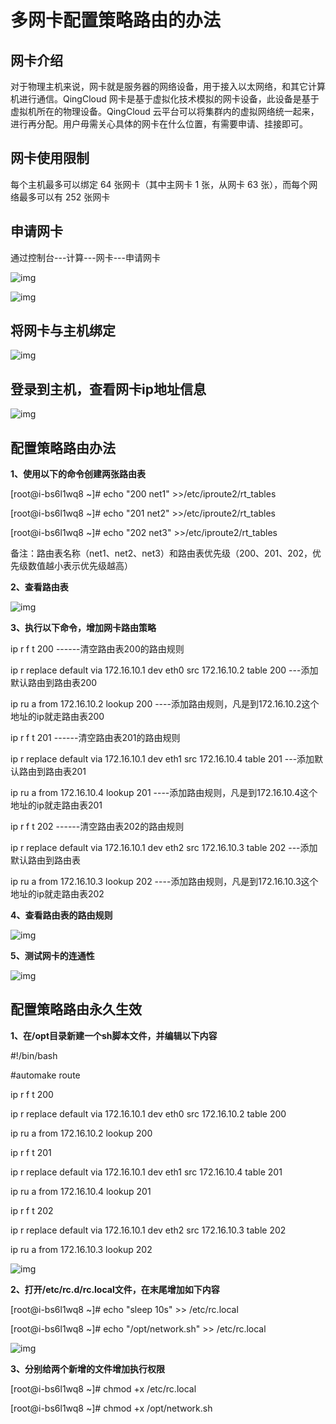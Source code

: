 ---
---

# 多网卡配置策略路由的办法

## 网卡介绍

对于物理主机来说，网卡就是服务器的网络设备，用于接入以太网络，和其它计算机进行通信。QingCloud 网卡是基于虚拟化技术模拟的网卡设备，此设备是基于虚拟机所在的物理设备。QingCloud 云平台可以将集群内的虚拟网络统一起来，进行再分配。用户毋需关心具体的网卡在什么位置，有需要申请、挂接即可。

## 网卡使用限制

每个主机最多可以绑定 64 张网卡（其中主网卡 1 张，从网卡 63 张），而每个网络最多可以有 252 张网卡

## 申请网卡

通过控制台---计算---网卡---申请网卡

![img](../_images/image-1570687436357.png)

![img](../_images/image-1570687438995.png)

## 将网卡与主机绑定

![img](../_images/image-1570687440497.png)

## 登录到主机，查看网卡ip地址信息

![img](../_images/image-1570687442096.png)

## 配置策略路由办法

**1、使用以下的命令创建两张路由表**

[root@i-bs6l1wq8 ~]# echo "200    net1" >>/etc/iproute2/rt_tables

[root@i-bs6l1wq8 ~]# echo "201    net2" >>/etc/iproute2/rt_tables

[root@i-bs6l1wq8 ~]# echo "202    net3" >>/etc/iproute2/rt_tables

备注：路由表名称（net1、net2、net3）和路由表优先级（200、201、202，优先级数值越小表示优先级越高）

**2、查看路由表**

![img](../_images/image-1570687443964.png)

**3、执行以下命令，增加网卡路由策略**

ip r f t 200    ------清空路由表200的路由规则

ip r replace default via 172.16.10.1 dev eth0 src 172.16.10.2 table 200  ---添加默认路由到路由表200

ip ru a from 172.16.10.2 lookup 200  ----添加路由规则，凡是到172.16.10.2这个地址的ip就走路由表200



ip r f t 201    ------清空路由表201的路由规则

ip r replace default via 172.16.10.1 dev eth1 src 172.16.10.4 table 201  ---添加默认路由到路由表201

ip ru a from 172.16.10.4 lookup 201  ----添加路由规则，凡是到172.16.10.4这个地址的ip就走路由表201

ip r f t 202    ------清空路由表202的路由规则

ip r replace default via 172.16.10.1 dev eth2 src 172.16.10.3 table 202  ---添加默认路由到路由表

ip ru a from 172.16.10.3 lookup 202  ----添加路由规则，凡是到172.16.10.3这个地址的ip就走路由表202

**4、查看路由表的路由规则**

![img](../_images/image-1570687446390.png)

**5、测试网卡的连通性**

![img](../_images/image-1570687448108.png)

## 配置策略路由永久生效

**1、在/opt目录新建一个sh脚本文件，并编辑以下内容**

\#!/bin/bash

\#automake route

ip r f t 200

ip r replace default via 172.16.10.1 dev eth0 src 172.16.10.2 table 200

ip ru a from 172.16.10.2 lookup 200

ip r f t 201

ip r replace default via 172.16.10.1 dev eth1 src 172.16.10.4 table 201

ip ru a from 172.16.10.4 lookup 201

ip r f t 202

ip r replace default via 172.16.10.1 dev eth2 src 172.16.10.3 table 202

ip ru a from 172.16.10.3 lookup 202

![img](../_images/image-1570687450323.png)

**2、打开/etc/rc.d/rc.local文件，在末尾增加如下内容**

[root@i-bs6l1wq8 ~]# echo "sleep 10s" >> /etc/rc.local

[root@i-bs6l1wq8 ~]# echo "/opt/network.sh" >> /etc/rc.local

![img](../_images/image-1570687452034.png)

**3、分别给两个新增的文件增加执行权限**

[root@i-bs6l1wq8 ~]# chmod +x /etc/rc.local

[root@i-bs6l1wq8 ~]# chmod +x /opt/network.sh 

